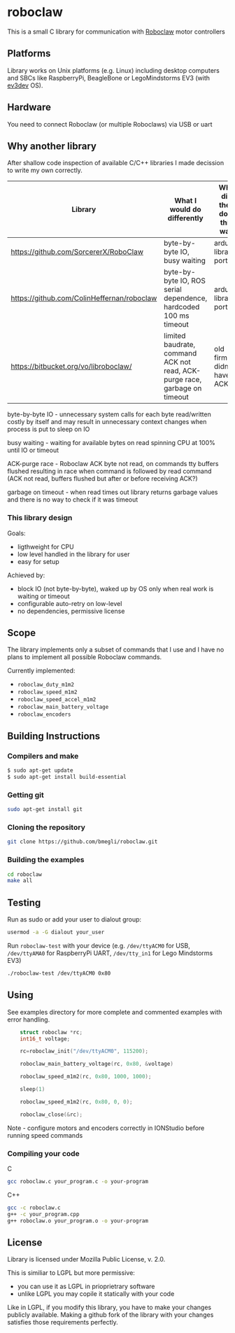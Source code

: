 # roboclaw

This is a small C library for communication with [Roboclaw](http://www.ionmc.com/) motor controllers

## Platforms 

Library works on Unix platforms (e.g. Linux) including desktop computers and SBCs like RaspberryPi, BeagleBone or LegoMindstorms EV3 (with [ev3dev](http://www.ev3dev.org/) OS).

## Hardware

You need to connect Roboclaw (or multiple Roboclaws) via USB or uart

## Why another library

After shallow code inspection of available C/C++ libraries I made decission to write my own correctly.

| Library                                  | What I would do differently                                                |Why did they do it this way|
|------------------------------------------|----------------------------------------------------------------------------|---------------------------|
|https://github.com/SorcererX/RoboClaw     | byte-by-byte IO, busy waiting                                              |arduino library port       |
|https://github.com/ColinHeffernan/roboclaw| byte-by-byte IO, ROS serial dependence, hardcoded 100 ms timeout           |arduino library port       |
|https://bitbucket.org/vo/libroboclaw/     | limited baudrate, command ACK not read, ACK-purge race, garbage on timeout |old firmare didn't have ACK|

byte-by-byte IO - unnecessary system calls for each byte read/written costly by itself and may result in unnecessary context changes when process is put to sleep on IO

busy waiting - waiting for available bytes on read spinning CPU at 100% until IO or timeout

ACK-purge race - Roboclaw ACK byte not read, on commands tty buffers flushed resulting in race when command is followed by read command (ACK not read, buffers flushed but after or before receiving ACK?)

garbage on timeout - when read times out library returns garbage values and there is no way to check if it was timeout

### This library design

Goals:
- ligthweight for CPU
- low level handled in the library for user
- easy for setup

Achieved by:
- block IO (not byte-by-byte), waked up by OS only when real work is waiting or timeout
- configurable auto-retry on low-level
- no dependencies, permissive license

## Scope

The library implements only a subset of commands that I use and I have no plans to implement all possible Roboclaw commands.

Currently implemented:

- `roboclaw_duty_m1m2`
- `roboclaw_speed_m1m2`
- `roboclaw_speed_accel_m1m2`
- `roboclaw_main_battery_voltage`
- `roboclaw_encoders`

## Building Instructions

### Compilers and make

``` bash
$ sudo apt-get update
$ sudo apt-get install build-essential 
```

### Getting git

``` bash
sudo apt-get install git
```

### Cloning the repository

``` bash
git clone https://github.com/bmegli/roboclaw.git
```

### Building the examples

``` bash
cd roboclaw
make all
```

## Testing

Run as sudo or add your user to dialout group:

```bash
usermod -a -G dialout your_user
```

Run `roboclaw-test` with your device
(e.g. `/dev/ttyACM0` for USB, `/dev/ttyAMA0` for RaspberryPi UART, `/dev/tty_in1` for Lego Mindstorms EV3)

``` bash
./roboclaw-test /dev/ttyACM0 0x80
```

## Using

See examples directory for more complete and commented examples with error handling.

``` C
	struct roboclaw *rc;
	int16_t voltage;

	rc=roboclaw_init("/dev/ttyACM0", 115200);

	roboclaw_main_battery_voltage(rc, 0x80, &voltage)	

	roboclaw_speed_m1m2(rc, 0x80, 1000, 1000);

	sleep(1)

	roboclaw_speed_m1m2(rc, 0x80, 0, 0);

	roboclaw_close(&rc);
```

Note - configure motors and encoders correctly in IONStudio before running speed commands


### Compiling your code

C
``` bash
gcc roboclaw.c your_program.c -o your-program
```

C++
``` bash
gcc -c roboclaw.c
g++ -c your_program.cpp
g++ roboclaw.o your_program.o -o your-program
```

## License

Library is licensed under Mozilla Public License, v. 2.0.

This is similiar to LGPL but more permissive:
- you can use it as LGPL in prioprietrary software
- unlike LGPL you may copile it statically with your code

Like in LGPL, if you modify this library, you have to make your changes publicly available.
Making a github fork of the library with your changes satisfies those requirements perfectly. 




